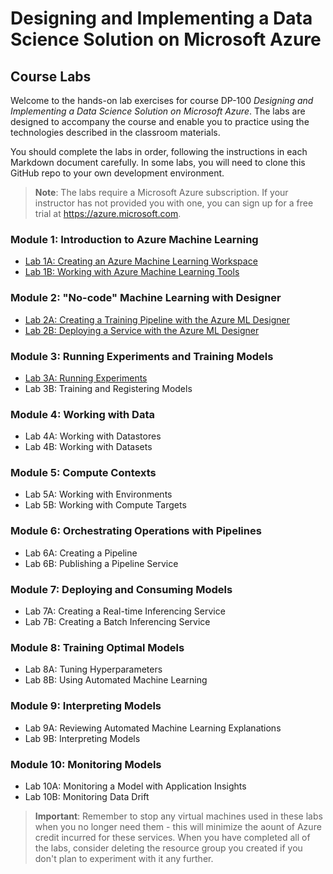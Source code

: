 # Designing and Implementing a Data Science Solution on Microsoft Azure

## Course Labs

Welcome to the hands-on lab exercises for course DP-100 *Designing and Implementing a Data Science Solution on Microsoft Azure*. The labs are designed to accompany the course and enable you to practice using the technologies described in the classroom materials.

You should complete the labs in order, following the instructions in each Markdown document carefully. In some labs, you will need to clone this GitHub repo to your own development environment.

> **Note**: The labs require a Microsoft Azure subscription. If your instructor has not provided you with one, you can sign up for a free trial at https://azure.microsoft.com.

### Module 1: Introduction to Azure Machine Learning

- [Lab 1A: Creating an Azure Machine Learning Workspace](Lab01A.md)
- [Lab 1B: Working with Azure Machine Learning Tools](Lab01B.md)

### Module 2: "No-code" Machine Learning with Designer

- [Lab 2A: Creating a Training Pipeline with the Azure ML Designer](Lab02A.md)
- [Lab 2B: Deploying a Service with the Azure ML Designer](Lab02B.md)

### Module 3: Running Experiments and Training Models

- [Lab 3A: Running Experiments](Lab03A.md)
- Lab 3B: Training and Registering Models

### Module 4: Working with Data

- Lab 4A: Working with Datastores
- Lab 4B: Working with Datasets

### Module 5: Compute Contexts

- Lab 5A: Working with Environments
- Lab 5B: Working with Compute Targets

### Module 6: Orchestrating Operations with Pipelines

- Lab 6A: Creating a Pipeline
- Lab 6B: Publishing a Pipeline Service

### Module 7: Deploying and Consuming Models

- Lab 7A: Creating a Real-time Inferencing Service
- Lab 7B: Creating a Batch Inferencing Service

### Module 8: Training Optimal Models

- Lab 8A: Tuning Hyperparameters
- Lab 8B: Using Automated Machine Learning

### Module 9: Interpreting Models

- Lab 9A: Reviewing Automated Machine Learning Explanations
- Lab 9B: Interpreting Models

### Module 10: Monitoring Models

- Lab 10A: Monitoring a Model with Application Insights
- Lab 10B: Monitoring Data Drift

> **Important**: Remember to stop any virtual machines used in these labs when you no longer need them - this will minimize the aount of Azure credit incurred for these services. When you have completed all of the labs, consider deleting the resource group you created if you don't plan to experiment with it any further.
